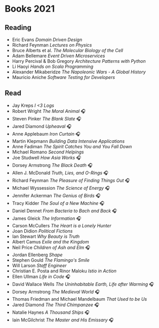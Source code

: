 # Books 2021

## Reading

- Eric Evans _Domain Driven Design_
- Richard Feynman _Lectures on Physics_
- Bruce Alberts et al. _The Molecular Biology of the Cell_
- Adam Bellemare _Event Driven Microservices_
- Harry Percival & Bob Gregory _Architecture Patterns with Python_
- Li Haoyi _Hands on Scala Programming_
- Alexander Mikaberidze _The Napoleonic Wars - A Global History_
- Mauricio Aniche _Software Testing for Developers_

## Read
- Jay Kreps _I <3 Logs_
- Robert Wright _The Moral Animal_ 🎧
- Steven Pinker _The Blank Slate_ 🎧
- Jared Diamond _Upheaval_ 🎧
- Anne Applebaum _Iron Curtain_ 🎧
- Martin Klepmann _Building Data Intensive Applications_
- Anne Fadiman _The Spirit Catches You and You Fall Down_
- Michael Romano _Second Helpings_
- Joe Studwell _How Asia Works_ 🎧
- Dorsey Armstrong _The Black Death_ 🎧
- Allen J. McDonald _Truth, Lies, and O-Rings_ 🎧
- Richard Feynman _The Pleasure of Finding Things Out_ 🎧
- Michael Wyssession _The Science of Energy_ 🎧
- Jennifer Ackerman _The Genius of Birds_ 🎧
- Tracy Kidder _The Soul of a New Machine_ 🎧
- Daniel Dennet _From Bacteria to Bach and Back_ 🎧
- James Gleick _The Information_ 🎧
- Carson McCullers _The Heart is a Lonely Hunter_
- Joan Didion _Political Fictions_
- Ian Stewart _Why Beauty is Truth_
- Albert Camus _Exile and the Kingdom_
- Neil Price _Children of Ash and Elm_  🎧
- Jordan Ellenberg _Shape_
- Stephen Gould _The Flamingo's Smile_
- Will Larson _Staff Engineer_
- Christian E. Posta and Rinor Maloku _Istio in Action_
- Ellen Ullman _Life in Code_ 🎧
- David Wallace Wells _The Uninhabitable Earth, Life after Warming_ 🎧
- Dorsey Armstrong _The Medieval World_ 🎧
- Thomas Friedman and Michael Mandelbaum _That Used to be Us_
- Jared Diamond _The Third Chimpanzee_ 🎧
- Natalie Haynes _A Thousand Ships_ 🎧
- Iain McGilchrist _The Master and His Emissary_ 🎧
